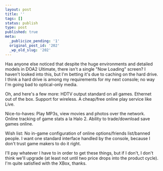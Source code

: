 ```yaml
---
layout: post
title: ''
tags: []
status: publish
type: post
published: true
meta:
  _publicize_pending: '1'
  original_post_id: '202'
  _wp_old_slug: '202'
---
```

Has anyone else noticed that despite the huge environments and detailed models in DOA2 Ultimate, there isn't a single "Now Loading" screen?  I haven't looked into this, but I'm betting it's due to caching on the hard drive.  I think a hard drive is among my requirements for my next console; no way I'm going bad to optical-only media.

Oh, and here's a few more:
HDTV output standard on all games.
Ethernet out of the box.
Support for wireless.
A cheap/free online play service like Live.

Nice-to-haves:
Play MP3s, view movies and photos over the network.
Online tracking of game stats a la Halo 2.
Ability to trade/download save games online.

Wish list:
No in-game configuration of online options/friends list/banned people.  I want one standard interface handled by the console, because I don't trust game makers to do it right.

I'll pay whatever I have to in order to get these things, but if I don't, I don't think we'll upgrade (at least not until two price drops into the product cycle).  I'm quite satisfied with the XBox, thanks.
